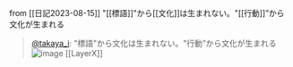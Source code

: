
from [[日記2023-08-15]]
"[[標語]]"から[[文化]]は生まれない。"[[行動]]”から文化が生まれる
> [@takaya_i](https://twitter.com/takaya_i/status/1691313632817328128): "標語"から文化は生まれない。"行動”から文化が生まれる
> ![image](https://pbs.twimg.com/media/F3jAlEHbAAAAnJB.jpg)
[[LayerX]]

